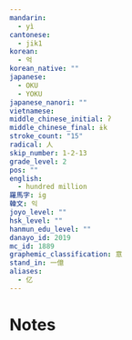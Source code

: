 ```yaml
---
mandarin:
  - yì
cantonese:
  - jik1
korean:
  - 억
korean_native: ""
japanese:
  - OKU
  - YOKU
japanese_nanori: ""
vietnamese:
middle_chinese_initial: ʔ
middle_chinese_final: ɨk
stroke_count: "15"
radical: 人
skip_number: 1-2-13
grade_level: 2
pos: ""
english:
  - hundred million
羅馬字: ig
韓文: 익
joyo_level: ""
hsk_level: ""
hanmun_edu_level: ""
danayo_id: 2019
mc_id: 1889
graphemic_classification: 意
stand_in: 一億
aliases:
  - 亿
---
```


# Notes
